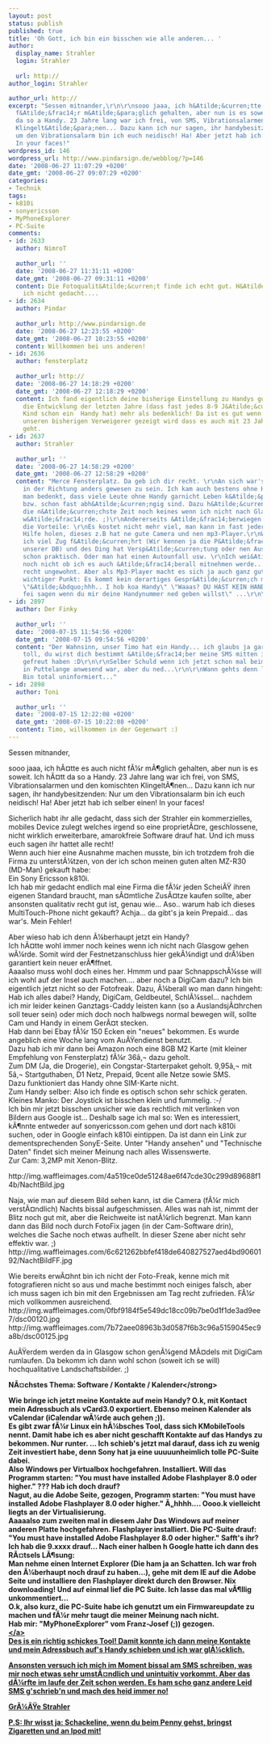```yaml
---
layout: post
status: publish
published: true
title: 'Oh Gott, ich bin ein bisschen wie alle anderen... '
author:
  display_name: Strahler
  login: Strahler
  
  url: http://
author_login: Strahler

author_url: http://
excerpt: "Sessen mitnander,\r\n\r\nsooo jaaa, ich h&Atilde;&curren;tte es auch nicht
  f&Atilde;&frac14;r m&Atilde;&para;glich gehalten, aber nun is es soweit. Ich h&Atilde;&curren;tt
  da so a Handy. 23 Jahre lang war ich frei, von SMS, Vibrationsalarmen und den komischten
  Klingelt&Atilde;&para;nen... Dazu kann ich nur sagen, ihr handybesitzenden: Nur
  um den Vibrationsalarm bin ich euch neidisch! Ha! Aber jetzt hab ich selber einen!
  In your faces!"
wordpress_id: 146
wordpress_url: http://www.pindarsign.de/webblog/?p=146
date: '2008-06-27 11:07:29 +0200'
date_gmt: '2008-06-27 09:07:29 +0200'
categories:
- Technik
tags:
- k810i
- sonyericsson
- MyPhoneExplorer
- PC-Suite
comments:
- id: 2633
  author: NimroT
  
  author_url: ''
  date: '2008-06-27 11:31:11 +0200'
  date_gmt: '2008-06-27 09:31:11 +0200'
  content: Die Fotoqualit&Atilde;&curren;t finde ich echt gut. H&Atilde;&curren;tte
    ich nicht gedacht....
- id: 2634
  author: Pindar
  
  author_url: http://www.pindarsign.de
  date: '2008-06-27 12:23:55 +0200'
  date_gmt: '2008-06-27 10:23:55 +0200'
  content: Willkommen bei uns anderen!
- id: 2636
  author: fensterplatz
  
  author_url: http://
  date: '2008-06-27 14:18:29 +0200'
  date_gmt: '2008-06-27 12:18:29 +0200'
  content: Ich fand eigentlich deine bisherige Einstellung zu Handys gut! Ich finde
    die Entwicklung der letzten Jahre (dass fast jedes 8-9 J&Atilde;&curren;hrige
    Kind schon ein  Handy hat) mehr als bedenklich! Da ist es gut wenn einem durch
    unseren bisherigen Verweigerer gezeigt wird dass es auch mit 23 Jahren noch ohne
    geht.
- id: 2637
  author: Strahler
  
  author_url: ''
  date: '2008-06-27 14:58:29 +0200'
  date_gmt: '2008-06-27 12:58:29 +0200'
  content: "Merce Fensterplatz. Da geb ich dir recht. \r\nAn sich war's schon cool
    in der Richtung anders gewesen zu sein. Ich kam auch bestens ohne Handy aus. Wenn
    man bedenkt, dass viele Leute ohne Handy garnicht Leben k&Atilde;&para;nnten,
    bzw. schon fast abh&Atilde;&curren;ngig sind. Dazu h&Atilde;&curren;tte ich auch
    die n&Atilde;&curren;chste Zeit noch keines wenn ich nicht nach Glasgow gehen
    w&Atilde;&frac14;rde. ;)\r\nAndererseits &Atilde;&frac14;berwiegen mittlerweile
    die Vorteile: \r\nEs kostet nicht mehr viel, man kann in fast jeder Situation
    Hilfe holen, dieses z.B hat ne gute Camera und nen mp3-Player.\r\nWenn man wie
    ich viel Zug f&Atilde;&curren;hrt (Wir kennen ja die P&Atilde;&frac14;nktlichkeit
    unserer DB) und des Ding hat Versp&Atilde;&curren;tung oder nen Ausfall, is es
    schon praktisch. Oder man hat einen Autounfall usw. \r\nIch wei&Atilde;&Yuml;
    noch nicht ob ich es auch &Atilde;&frac14;berall mitnehmen werde... Das ist noch
    recht ungewohnt. Aber als Mp3-Player macht es sich ja auch ganz gut. \r\nUND ganz
    wichtiger Punkt: Es kommt kein derartiges Gespr&Atilde;&curren;ch mehr zustande:
    \"&Atilde;&bdquo;hhh.. I hob koa Handy\" \"Waaas? DU HAST KEIN HANDY? Kannst mir
    fei sagen wenn du mir deine Handynummer ned geben willst\" ...\r\n\r\nGru&Atilde;&Yuml;\r\nStrahler"
- id: 2897
  author: Der Finky
  
  author_url: ''
  date: '2008-07-15 11:54:56 +0200'
  date_gmt: '2008-07-15 09:54:56 +0200'
  content: "Der Wahnsinn, unser Timo hat ein Handy... ich glaubs ja gar ned ;)\r\n\r\nAber
    toll, du wirst dich bestimmt &Atilde;&frac14;ber meine SMS mitten in der Nacht
    gefreut haben :D\r\n\r\nSelber Schuld wenn ich jetzt schon mal beim Herrn Sch&Atilde;&frac14;tz
    in Puttelange anwesend war, aber du ned...\r\n\r\nWann gehts denn los mit Glasgow?
    Bin total uninformiert..."
- id: 2898
  author: Toni
  
  author_url: ''
  date: '2008-07-15 12:22:08 +0200'
  date_gmt: '2008-07-15 10:22:08 +0200'
  content: Timo, willkommen in der Gegenwart :)
---
```

<p>Sessen mitnander,</p>
<p>sooo jaaa, ich h&Atilde;&curren;tte es auch nicht f&Atilde;&frac14;r m&Atilde;&para;glich gehalten, aber nun is es soweit. Ich h&Atilde;&curren;tt da so a Handy. 23 Jahre lang war ich frei, von SMS, Vibrationsalarmen und den komischten Klingelt&Atilde;&para;nen... Dazu kann ich nur sagen, ihr handybesitzenden: Nur um den Vibrationsalarm bin ich euch neidisch! Ha! Aber jetzt hab ich selber einen! In your faces!<a id="more"></a><a id="more-146"></a></p>
<p>Sicherlich habt ihr alle gedacht, dass sich der Strahler ein kommerzielles, mobiles Device zulegt welches irgend so eine propriet&Atilde;&curren;re, geschlossene, nicht wirklich erweiterbare, amarokfreie Software drauf hat. Und ich muss euch sagen ihr hattet alle recht!<br />
Wenn auch hier eine Ausnahme machen musste, bin ich trotzdem froh die Firma zu unterst&Atilde;&frac14;tzen, von der ich schon meinen guten alten MZ-R30 (MD-Man) gekauft habe:<br />
Ein Sony Ericsson k810i.<br />
Ich hab mir gedacht endlich mal eine Firma die f&Atilde;&frac14;r jeden Schei&Atilde;&Yuml; ihren eigenen Standard braucht, man s&Atilde;&curren;mtliche Zus&Atilde;&curren;tze kaufen sollte, aber ansonsten qualitativ recht gut ist, genau wie... Aso.. warum hab ich dieses MultiTouch-Phone nicht gekauft? Achja... da gibt's ja kein Prepaid... das war's. Mein Fehler!</p>
<p>Aber wieso hab ich denn &Atilde;&frac14;berhaupt jetzt ein Handy?<br />
Ich h&Atilde;&curren;tte wohl immer noch keines wenn ich nicht nach Glasgow gehen w&Atilde;&frac14;rde. Somit wird der Festnetzanschluss hier gek&Atilde;&frac14;ndigt und dr&Atilde;&frac14;ben garantiert kein neuer er&Atilde;&para;ffnet.<br />
Aaaalso muss wohl doch eines her. Hmmm und paar Schnappsch&Atilde;&frac14;sse will ich wohl auf der Insel auch machen.... aber noch a DigiCam dazu? Ich bin eigentlich jetzt nicht so der Fotofreak. Dazu, &Atilde;&frac14;berall wo man dann hingeht: Hab ich alles dabei? Handy, DigiCam, Geldbeutel, Schl&Atilde;&frac14;ssel... nachdem ich mir leider keinen Ganztags-Caddy leisten kann (so a Auslandsj&Atilde;&curren;hrchen soll teuer sein)  oder mich doch noch halbwegs normal bewegen will, sollte Cam und Handy in einem Ger&Atilde;&curren;t stecken.<br />
Hab dann bei Ebay f&Atilde;&frac14;r 150 Ecken ein "neues" bekommen. Es wurde angeblich eine Woche lang vom Au&Atilde;&Yuml;endienst benutzt.<br />
Dazu hab ich mir dann bei Amazon noch eine 8GB M2 Karte (mit kleiner Empfehlung von Fensterplatz) f&Atilde;&frac14;r 36&acirc;&sbquo;&not; dazu geholt.<br />
Zum DM (Ja, die Drogerie), ein Congstar-Starterpaket geholt. 9,95&acirc;&sbquo;&not; mit 5&acirc;&sbquo;&not; Startguthaben, D1 Netz, Prepaid, 9cent alle Netze sowie SMS.<br />
Dazu funktioniert das Handy ohne SIM-Karte nicht.<br />
Zum Handy selber: Also ich finde es optisch schon sehr schick geraten. Kleines Manko: Der Joystick ist bisschen klein und fummelig. :-&#47;<br />
Ich bin mir jetzt bisschen unsicher wie das rechtlich mit verlinken von Bildern aus Google ist... Deshalb sage ich mal so: Wen es interessiert, k&Atilde;&para;nnte entweder auf sonyericsson.com gehen und dort nach k810i suchen, oder in Google einfach k810i eintippen. Da ist dann ein Link zur dementsprechenden SonyE-Seite. Unter "Handy ansehen" und "Technische Daten" findet sich meiner Meinung nach alles Wissenswerte.<br />
Zur Cam: 3,2MP mit Xenon-Blitz.</p>
<p>http:&#47;&#47;img.waffleimages.com&#47;4a519ce0de51248ae6f47cde30c299d89688f14b&#47;NachtBild.jpg</p>
<p>Naja, wie man auf diesem Bild sehen kann, ist die Camera (f&Atilde;&frac14;r mich verst&Atilde;&curren;ndlich) Nachts bissal aufgeschmissen. Alles was nah ist, nimmt der Blitz noch gut mit, aber die Reichweite ist nat&Atilde;&frac14;rlich begrenzt. Man kann dann das Bild noch durch FotoFix jagen (in der Cam-Software drin), welches die Sache noch etwas aufhellt. In dieser Szene aber nicht sehr effektiv war. ;)<br />
http:&#47;&#47;img.waffleimages.com&#47;6c621262bbfef418de640827527aed4bd9060192&#47;NachtBildFF.jpg</p>
<p>Wie bereits erw&Atilde;&curren;hnt bin ich nicht der Foto-Freak, kenne mich mit fotografieren nicht so aus und mache bestimmt noch einiges falsch, aber ich muss sagen ich bin mit den Ergebnissen am Tag recht zufrieden. F&Atilde;&frac14;r mich vollkommen ausreichend.<br />
http:&#47;&#47;img.waffleimages.com&#47;0fbf9184f5e549dc18cc09b7be0d1f1de3ad9ee7&#47;dsc00120.jpg<br />
http:&#47;&#47;img.waffleimages.com&#47;7b72aee08963b3d0587f6b3c96a5159045ec9a8b&#47;dsc00125.jpg</p>
<p>Au&Atilde;&Yuml;erdem werden da in Glasgow schon gen&Atilde;&frac14;gend M&Atilde;&curren;dels mit DigiCam rumlaufen. Da bekomm ich dann wohl schon (soweit ich se will) hochqualitative Landschaftsbilder. ;)</p>
<p><strong>N&Atilde;&curren;chstes Thema: Software &#47; Kontakte &#47; Kalender<&#47;strong></p>
<p>Wie bringe ich jetzt meine Kontakte auf mein Handy? O.k, mit Kontact mein Adressbuch als vCard3.0 exportiert. Ebenso meinen Kalender als vCalendar (iCalendar w&Atilde;&frac14;rde auch gehen ;)).<br />
Es gibt zwar f&Atilde;&frac14;r Linux ein h&Atilde;&frac14;bsches Tool, dass sich KMobileTools nennt. Damit habe ich es aber nicht geschafft Kontakte auf das Handys zu bekommen. Nur runter. ... Ich schieb's jetzt mal darauf, dass ich zu wenig Zeit investiert habe, denn Sony hat ja eine uuuuunheimlich tolle PC-Suite dabei.<br />
Also Windows per Virtualbox hochgefahren. Installiert. Will das Programm starten: "You must have installed Adobe Flashplayer 8.0 oder higher." ??? Hab ich doch drauf?<br />
Nagut, au die Adobe Seite, gezogen, Programm starten: "You must have installed Adobe Flashplayer 8.0 oder higher." &Atilde;&bdquo;hhhh.... Oooo.k vielleicht liegts an der Virtualisierung.<br />
Aaaaalso zum zweiten mal in diesem Jahr Das Windows auf meiner anderen Platte hochgefahren. Flashplayer installiert. Die PC-Suite drauf: "You must have installed Adobe Flashplayer 8.0 oder higher." Safft's ihr? Ich hab die 9.xxxx drauf... Nach einer halben h Google hatte ich dann des R&Atilde;&curren;tsels L&Atilde;&para;sung:<br />
Man nehme einen Internet Explorer (Die ham ja an Schatten. Ich war froh den &Atilde;&frac14;berhaupt noch drauf zu haben...), gehe mit dem IE auf die Adobe Seite und installiere den Flashplayer direkt durch den Browser. Nix downloading! Und auf einmal lief die PC Suite. Ich lasse das mal v&Atilde;&para;llig unkommentiert...<br />
O.k, also kurz, die PC-Suite habe ich genutzt um ein Firmwareupdate zu machen und f&Atilde;&frac14;r mehr taugt die meiner Meinung nach nicht.<br />
Hab mir: "MyPhoneExplorer" vom Franz-Josef (;)) gezogen.<br />
<a href="http:&#47;&#47;de.wikipedia.org&#47;wiki&#47;MyPhoneExplorer"><&#47;a><br />
Des is ein richtig schickes Tool! Damit konnte ich dann meine Kontakte und mein Adressbuch auf's Handy schieben und ich war gl&Atilde;&frac14;cklich.</p>
<p>Ansonsten versuch ich mich im Moment bissal am SMS schreiben, was mir noch etwas sehr umst&Atilde;&curren;ndlich und unintuitiv vorkommt. Aber das d&Atilde;&frac14;rfte im laufe der Zeit schon werden. Es ham scho ganz andere Leid SMS g'schrieb'n und mach des heid immer no!</p>
<p>Gr&Atilde;&frac14;&Atilde;&Yuml;e Strahler</p>
<p>P.S: Ihr wisst ja: Schackeline, wenn du beim Penny gehst, bringst Zigaretten und an Ipod mit!</p>
